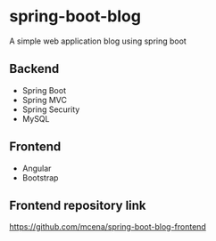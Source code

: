 # spring-boot-blog
A simple web application blog using spring boot

## Backend
- Spring Boot
- Spring MVC
- Spring Security
- MySQL

## Frontend
- Angular
- Bootstrap

## Frontend repository link
https://github.com/mcena/spring-boot-blog-frontend
